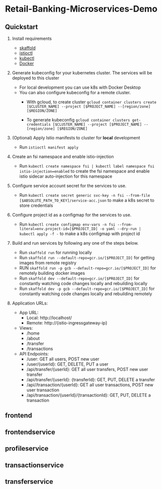 # Retail-Banking-Microservices-Demo

## Quickstart

1. Install requirements

   - [skaffold](https://skaffold.dev/docs/install/)
   - [istioctl](https://istio.io/docs/setup/getting-started/#download)
   - [kubectl](https://kubernetes.io/docs/tasks/tools/install-kubectl/)
   - [Docker](https://docs.docker.com/v17.12/install/)
2. Generate kubeconfig for your kubernetes cluster. The services will be deployed to this cluster
   - For local development you can use k8s with Docker Desktop
   - You can also configure kubeconfig for a remote cluster. 
        - With gcloud, to create cluster `gcloud container clusters create [$CLUSTER_NAME] --project [$PROJECT_NAME] --[region/zone] [$REGION/ZONE]`

        - To generate kubeconfig   `gcloud container clusters get-credentials [$CLUSTER_NAME] --project [$PROJECT_NAME] --[region/zone] [$REGION/ZONE]`
3. (Optional) Apply Istio manifests to cluster for **local** development
   - Run `istioctl manifest apply`
4. Create an fsi namespace and enable istio-injection
   - Run `kubectl create namespace fsi | kubectl label namespace fsi istio-injection=enabled` to create the fsi namespace and enable istio sidecar auto-injection for this namespace
5. Configure service account secret for the services to use.
   - Run `kubectl create secret generic svc-key -n fsi --from-file [$ABSOLUTE_PATH_TO_KEY]/service-acc.json` to make a k8s secret to store credentials
6. Configure project id as a configmap for the services to use.
   - Run `kubectl create configmap env-vars -n fsi --from-literal=env.project-id=[$PROJECT_ID] -o yaml --dry-run | kubectl apply -f -` to make a k8s configmap with project id
7. Build and run services by following any one of the steps below.
   - Run `skaffold run` for running locally
   - Run `skaffold run --default-repo=gcr.io/[$PROJECT_ID]` for getting images from remote registry
   - RUN `skaffold run -p gcb --default-repo=gcr.io/[$PROJECT_ID]` for remotely building docker images
   - Run `skaffold dev --default-repo=gcr.io/[$PROJECT_ID]` for constantly watching code changes locally and rebuilding locally
   - Run `skaffold dev -p gcb --default-repo=gcr.io/[$PROJECT_ID]` for constantly watching code changes locally and rebuilding remotely

8. Application URLs:
   - App URL: 
        - Local: http://localhost/ 
        - Remote: http://{istio-ingressgateway-ip}
   - Views:
        - /home
        - /about
        - /transfer
        - /transactions
   - API Endpoints:
        - /user: GET all users, POST new user
        - /user/{userId}: GET, DELETE, PUT a user
        - /api/transfer/{userId}: GET all user transfers, POST new user transfer
        - /api/transfer/{userId}: {transferId}: GET, PUT, DELETE a transfer
        - /api//transaction/{userId}: GET all user transactions, POST new user transaction
        - /api/transaction/{userId}/{transactionId}: GET, PUT, DELETE a transaction

## frontend

## frontendservice

## profileservice

## transactionservice

## transferservice